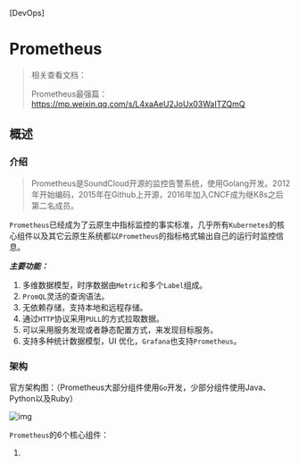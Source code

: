 [DevOps]

# Prometheus

> 相关查看文档：
>
> Prometheus最强篇：https://mp.weixin.qq.com/s/L4xaAeU2JoUx03WaITZQmQ

## 概述

### 介绍

> Prometheus是SoundCloud开源的监控告警系统，使用Golang开发。2012年开始编码，2015年在Github上开源，2016年加入CNCF成为继K8s之后第二名成员。

`Prometheus`已经成为了云原生中指标监控的事实标准，几乎所有`Kubernetes`的核心组件以及其它云原生系统都以`Prometheus`的指标格式输出自己的运行时监控信息。

***主要功能：***

1. 多维数据模型，时序数据由`Metric`和多个`Label`组成。
2. `PromQL`灵活的查询语法。
3. 无依赖存储，支持本地和远程存储。
4. 通过`HTTP`协议采用`PULL`的方式拉取数据。
5. 可以采用服务发现或者静态配置方式，来发现目标服务。
6. 支持多种统计数据模型，UI 优化，`Grafana`也支持`Prometheus`。

### 架构

官方架构图：（Prometheus大部分组件使用`Go`开发，少部分组件使用Java、Python以及Ruby）

![img](https://mmbiz.qpic.cn/mmbiz_png/x63NLUqhL5E4SgsQqEibBiaicRdsxqzFw8h56SnuTbCNN6NcibV6Yibv4bU0ic2ib9GWL44Vd8NVvubuiaJ9BcQcibQbDiaQ/640?wx_fmt=png&tp=webp&wxfrom=5&wx_lazy=1&wx_co=1)

`Prometheus`的6个核心组件：

1. 